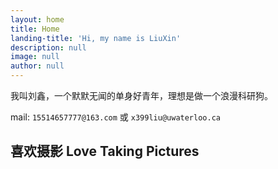 ```yaml
---
layout: home
title: Home
landing-title: 'Hi, my name is LiuXin'
description: null
image: null
author: null
---
```


<link rel="stylesheet" href="/assets/css/swiper.min.css">
<style>
    body {}
    .swiper-container {
          width: 100%;
          padding-top: 50px;
          padding-bottom: 50px;
      }
    .swiper-slide {
          background-position: center;
          background-size: cover;
          width: 300px;
          height: 300px;
      }
</style>

<p>我叫刘鑫，一个默默无闻的单身好青年，理想是做一个浪漫科研狗。</p>

mail: `15514657777@163.com` 或 `x399liu@uwaterloo.ca` 

<h2> 喜欢摄影 Love Taking Pictures</h2>

<div class="swiper-container">
        <div class="swiper-wrapper">
            <div class="swiper-slide" style="background-image:url(http://ww2.sinaimg.cn/mw690/8db2c8cbgw1f4mu1zjvo4j20q90higqh.jpg)"></div>
            <div class="swiper-slide" style="background-image:url(http://ww2.sinaimg.cn/mw690/8db2c8cbgw1f4mu1uehx2j20q90hiap2.jpg)"></div>
            <div class="swiper-slide" style="background-image:url(http://ww4.sinaimg.cn/mw690/8db2c8cbgw1f4mu1t93tdj20q90hitit.jpg)"></div>
            <div class="swiper-slide" style="background-image:url(http://ww2.sinaimg.cn/mw690/8db2c8cbgw1f4mu1vfp9cj20q90hi787.jpg)"></div>
            <div class="swiper-slide" style="background-image:url(http://ww1.sinaimg.cn/mw690/8db2c8cbgw1f4mu1wgduqj20q90hin16.jpg)"></div>
            <div class="swiper-slide" style="background-image:url(http://ww1.sinaimg.cn/mw690/8db2c8cbgw1f4mu1vxt9tj20q90hiq6p.jpg)"></div>
            <div class="swiper-slide" style="background-image:url(http://ww2.sinaimg.cn/mw690/8db2c8cbgw1f91oao6j7yj21kw11x4dd.jpg)"></div>
            <div class="swiper-slide" style="background-image:url(http://ww4.sinaimg.cn/mw690/8db2c8cbgw1f4mu1rpkydj20q90hidki.jpg)"></div>
            <div class="swiper-slide" style="background-image:url(http://ww3.sinaimg.cn/mw690/8db2c8cbgw1f4mu1r8pdmj20q90hin1g.jpg)"></div>
            <div class="swiper-slide" style="background-image:url(http://ww1.sinaimg.cn/mw690/8db2c8cbgw1f4mu1qtpjqj20q90hijux.jpg)"></div>
            <div class="swiper-slide" style="background-image:url(http://ww1.sinaimg.cn/mw690/8db2c8cbgw1f4mu1ol153j20wt0lv0zv.jpg)"></div>
            <div class="swiper-slide" style="background-image:url(http://ww3.sinaimg.cn/mw690/8db2c8cbgw1f4mu1mszz0j20q90hijwi.jpg)"></div>
            <div class="swiper-slide" style="background-image:url(http://ww1.sinaimg.cn/mw690/8db2c8cbgw1f4mu1m30j5j20q90hidkr.jpg)"></div>
            <div class="swiper-slide" style="background-image:url(http://ww4.sinaimg.cn/mw690/8db2c8cbgw1f4mu25ykqbj20q913etdt.jpg)"></div>
            <div class="swiper-slide" style="background-image:url(http://ww4.sinaimg.cn/mw690/8db2c8cbgw1f91oagg11uj21kw2dcnp3.jpg)"></div>
	</div>
	<div class="swiper-pagination"></div>
</div>

<script src="/assets/js/swiper.min.js"></script>

<script>
var swiper = new Swiper('.swiper-container', {
        pagination: '.swiper-pagination',
        effect: 'coverflow',
        grabCursor: true,
        centeredSlides: true,
        slidesPerView: 'auto',
        coverflow: {
            rotate: 50,
            stretch: 0,
            depth: 100,
            modifier: 1,
            slideShadows : true
        }
    });
</script>

 <h2> 喜欢设计</h2>

<div class="swiper-container">
    <div class="swiper-wrapper">
            <div class="swiper-slide" style="background-image:url(http://ww4.sinaimg.cn/mw690/8db2c8cbgw1f9b0uptfr6j21kw29xu0x.jpg)"></div>
            <div class="swiper-slide" style="background-image:url(http://ww2.sinaimg.cn/mw690/8db2c8cbgw1f9b0uuft9wj21kw29xx6g.jpg)"></div>
            <div class="swiper-slide" style="background-image:url(http://ww3.sinaimg.cn/mw690/8db2c8cbgw1f9b0xdu7zuj20sv150tm0.jpg)"></div>
            <div class="swiper-slide" style="background-image:url(http://ww4.sinaimg.cn/mw690/8db2c8cbgw1f9b0udh6lyj20sv151wz1.jpg)"></div>
            <div class="swiper-slide" style="background-image:url(http://ww4.sinaimg.cn/mw690/8db2c8cbgw1f9b0bydgb8j20yf1cqtwe.jpg)"></div>
            <div class="swiper-slide" style="background-image:url(http://ww3.sinaimg.cn/mw690/8db2c8cbgw1f9b0bu1y0qj20yf1cqqrh.jpg)"></div>
            <div class="swiper-slide" style="background-image:url(http://ww4.sinaimg.cn/mw690/8db2c8cbgw1f9b0uk523cj20yf1cqqii.jpg)"></div>
            <div class="swiper-slide" style="background-image:url(http://ww1.sinaimg.cn/mw690/8db2c8cbgw1f9b0uyu2pqj20qo0jxmz5.jpg)"></div>
            <div class="swiper-slide" style="background-image:url(http://ww2.sinaimg.cn/mw690/8db2c8cbgw1f9b0uwnwgpj20jw0qogos.jpg)"></div>
            <div class="swiper-slide" style="background-image:url(http://ww1.sinaimg.cn/mw690/8db2c8cbgw1f9b0x12rqpj21cq0yf15j.jpg)"></div>
            <div class="swiper-slide" style="background-image:url(http://ww2.sinaimg.cn/mw690/8db2c8cbgw1f9b0x3v9g0j21cq0yfqe4.jpg)"></div>
            <div class="swiper-slide" style="background-image:url(http://ww1.sinaimg.cn/mw690/8db2c8cbgw1f9b0x8hzd3j21cq0yftp2.jpg)"></div>
            <div class="swiper-slide" style="background-image:url(http://ww1.sinaimg.cn/mw690/8db2c8cbgw1f9b0xb4p0rj21cq0yf44b.jpg)"></div>
    </div>
    <div class="swiper-pagination"></div>
</div>


<script src="/assets/js/swiper.min.js"></script>
<script>
var swiper = new Swiper('.swiper-container', {
        pagination: '.swiper-pagination',
        effect: 'coverflow',
        grabCursor: true,
        centeredSlides: true,
        slidesPerView: 'auto',
        coverflow: {
            rotate: 50,
            stretch: 0,
            depth: 100,
            modifier: 1,
            slideShadows : true
        }
    });
</script>




<iframe width="760px" height="500px" src="https://sway.com/s/8CsBDymPwIEAei84/embed" frameborder="0" marginwidth="0" marginheight="0" scrolling="no" style="border: none; max-width:100%; max-height:100vh" allowfullscreen webkitallowfullscreen mozallowfullscreen msallowfullscreen></iframe>






 <h2> 喜欢吉他</h2>

<iframe width="760px" height="500px" src="https://sway.com/s/RUcEizqz03GJxRmX/embed" frameborder="0" marginwidth="0" marginheight="0" scrolling="no" style="border: none; max-width:100%; max-height:100vh" allowfullscreen webkitallowfullscreen mozallowfullscreen msallowfullscreen></iframe>

 <h2> 喜欢篮球</h2>
<div class="image fit">
<img src="http://ww1.sinaimg.cn/mw690/8db2c8cbgw1f91q0elykhj20im0agdhr.jpg" />
<img src="http://ww3.sinaimg.cn/mw690/8db2c8cbgw1f91q0cz3ddj20zk0qodjy.jpg" />
</div>

 <h2> 喜欢视频制作</h2>

<iframe width="760px" height="500px" src="https://sway.com/s/kLIYRTg8Gd2i5Tzf/embed" frameborder="0" marginwidth="0" marginheight="0" scrolling="no" style="border: none; max-width:100%; max-height:100vh" allowfullscreen webkitallowfullscreen mozallowfullscreen msallowfullscreen></iframe>

 <h2> 不喜欢填坑</h2>

<p>嘻嘻，开玩笑啦～ 考完试我就把这个网站写完</p>

<h2>Projects</h2>

<ul>
	<li><a href="https://nano-er.com/">www.nano-er.com</a></li>
	<li><a href="https://liuxin.in/">www.liuxin.in</a></li>
</ul>